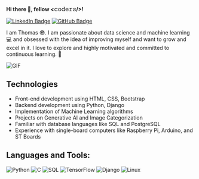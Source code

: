 
**Hi there 👋, fellow <𝚌𝚘𝚍𝚎𝚛𝚜/>!**

[![LinkedIn Badge](https://img.shields.io/badge/-LinkedIn-0a66c2?style=flat-square&logo=LinkedIn&logoColor=white)](https://linkedin.com/in/thomkell)
[![GitHub Badge](https://img.shields.io/badge/-GitHub-181717?style=flat-square&logo=GitHub&logoColor=white)](https://github.com/thomkell)

I am Thomas 😎. I am passionate about data science and machine learning💻 and obsessed with the idea of improving myself and want to grow and excel in it. I love to explore and highly motivated and committed to continuous learning. 🚀

![GIF](https://media.giphy.com/media/xT9IgzoKnwFNmISR8I/giphy.gif)

## Technologies

- Front-end development using HTML, CSS, Bootstrap
- Backend development using Python, Django
- Implementation of Machine Learning algorithms
- Projects on Generative AI and Image Categorization
- Familiar with database languages like SQL and PostgreSQL
- Experience with single-board computers like Raspberry Pi, Arduino, and ST Boards

## Languages and Tools:

![Python](https://img.shields.io/badge/-Python-333333?style=flat&logo=python)
![C](https://img.shields.io/badge/-C-00599C?style=flat&logo=c)
![SQL](https://img.shields.io/badge/-SQL-333333?style=flat&logo=postgresql)
![TensorFlow](https://img.shields.io/badge/-TensorFlow-FF6F00?style=flat&logo=tensorflow)
![Django](https://img.shields.io/badge/-Django-092E20?style=flat&logo=django)
![Linux](https://img.shields.io/badge/-Linux-333333?style=flat&logo=linux)

<!--
**thomkell/thomkell** is a ✨ _special_ ✨ repository because its `README.md` (this file) appears on your GitHub profile.

Here are some ideas to get you started:

- 🔭 I’m currently working on ...
- 🌱 I’m currently learning ...
- 👯 I’m looking to collaborate on ...
- 🤔 I’m looking for help with ...
- 💬 Ask me about ...
- 📫 How to reach me: ...
- 😄 Pronouns: ...
- ⚡ Fun fact: ...
-->
